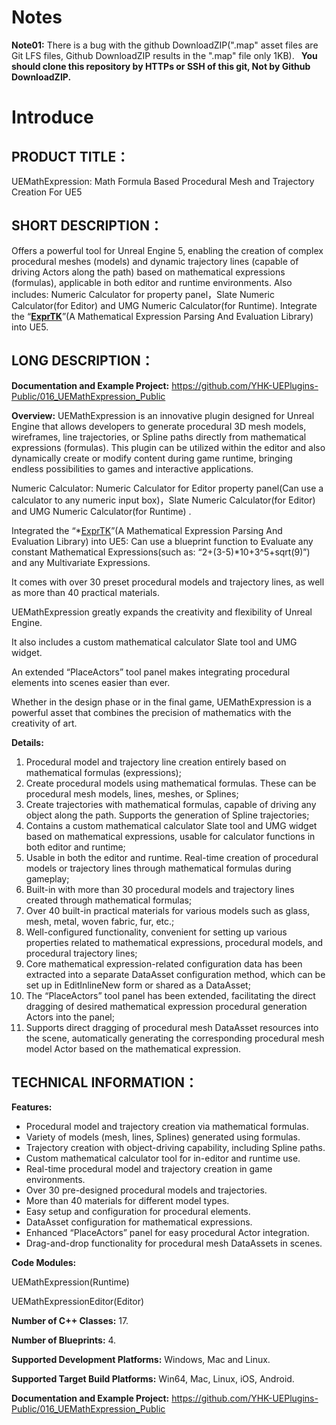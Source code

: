 # Notes

**Note01:** There is a bug with the github DownloadZIP(".map" asset files are Git LFS files, Github DownloadZIP results in the ".map" file only 1KB).  **You should clone this repository by HTTPs or SSH of this git, Not by Github DownloadZIP.**



# Introduce

## PRODUCT TITLE：

UEMathExpression: Math Formula Based Procedural Mesh and Trajectory Creation For UE5

## SHORT DESCRIPTION：

Offers a powerful tool for Unreal Engine 5, enabling the creation of complex procedural meshes (models) and dynamic trajectory lines (capable of driving Actors along the path) based on mathematical expressions (formulas), applicable in both editor and runtime environments.  Also includes: Numeric Calculator for property panel，Slate Numeric Calculator(for Editor) and UMG Numeric Calculator(for Runtime). Integrate the “**[**ExprTK**](https://github.com/ArashPartow/exprtk)**”(A Mathematical Expression Parsing And Evaluation Library) into UE5.

## LONG DESCRIPTION：

**Documentation and Example Project:** https://github.com/YHK-UEPlugins-Public/016_UEMathExpression_Public

**Overview:**
UEMathExpression is an innovative plugin designed for Unreal Engine that allows developers to generate procedural 3D mesh models, wireframes, line trajectories, or Spline paths directly from mathematical expressions (formulas). This plugin can be utilized within the editor and also dynamically create or modify content during game runtime, bringing endless possibilities to games and interactive applications.

Numeric Calculator: Numeric Calculator for Editor property panel(Can use a calculator to any numeric  input box)，Slate Numeric Calculator(for Editor) and UMG Numeric Calculator(for Runtime) .

Integrated the “*[ExprTK](https://github.com/ArashPartow/exprtk)”(A Mathematical Expression Parsing And Evaluation Library) into UE5: Can use a blueprint function to Evaluate any constant Mathematical Expressions(such as: “2+(3-5)\*10+3^5+sqrt(9)”) and any Multivariate Expressions.

It comes with over 30 preset procedural models and trajectory lines, as well as more than 40 practical materials.

UEMathExpression greatly expands the creativity and flexibility of Unreal Engine.

It also includes a custom mathematical calculator Slate tool and UMG widget.

An extended “PlaceActors” tool panel makes integrating procedural elements into scenes easier than ever.

Whether in the design phase or in the final game, UEMathExpression is a powerful asset that combines the precision of mathematics with the creativity of art.

**Details:**

1. Procedural model and trajectory line creation entirely based on mathematical formulas (expressions);
2. Create procedural models using mathematical formulas. These can be procedural mesh models, lines, meshes, or Splines;
3. Create trajectories with mathematical formulas, capable of driving any object along the path. Supports the generation of Spline trajectories;
4. Contains a custom mathematical calculator Slate tool and UMG widget based on mathematical expressions, usable for calculator functions in both editor and runtime;
5. Usable in both the editor and runtime. Real-time creation of procedural models or trajectory lines through mathematical formulas during gameplay;
6. Built-in with more than 30 procedural models and trajectory lines created through mathematical formulas;
7. Over 40 built-in practical materials for various models such as glass, mesh, metal, woven fabric, fur, etc.;
8. Well-configured functionality, convenient for setting up various properties related to mathematical expressions, procedural models, and procedural trajectory lines;
9. Core mathematical expression-related configuration data has been extracted into a separate DataAsset configuration method, which can be set up in EditInlineNew form or shared as a DataAsset;
10. The “PlaceActors” tool panel has been extended, facilitating the direct dragging of desired mathematical expression procedural generation Actors into the panel;
11. Supports direct dragging of procedural mesh DataAsset resources into the scene, automatically generating the corresponding procedural mesh model Actor based on the mathematical expression.

## TECHNICAL INFORMATION：

**Features:** 

- Procedural model and trajectory creation via mathematical formulas.
- Variety of models (mesh, lines, Splines) generated using formulas.
- Trajectory creation with object-driving capability, including Spline paths.
- Custom mathematical calculator tool for in-editor and runtime use.
- Real-time procedural model and trajectory creation in game environments.
- Over 30 pre-designed procedural models and trajectories.
- More than 40 materials for different model types.
- Easy setup and configuration for procedural elements.
- DataAsset configuration for mathematical expressions.
- Enhanced “PlaceActors” panel for easy procedural Actor integration.
- Drag-and-drop functionality for procedural mesh DataAssets in scenes.

**Code Modules:** 

UEMathExpression(Runtime)

UEMathExpressionEditor(Editor)

**Number of C++ Classes:** 17.

**Number of Blueprints:** 4.

**Supported Development Platforms:** Windows, Mac and Linux.

**Supported Target Build Platforms:** Win64, Mac, Linux, iOS, Android.

**Documentation and Example Project:** https://github.com/YHK-UEPlugins-Public/016_UEMathExpression_Public
